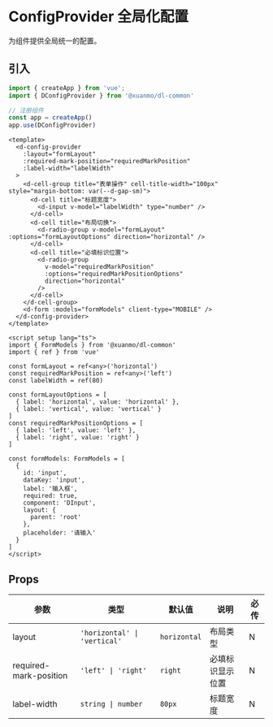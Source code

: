 # ConfigProvider 全局化配置

为组件提供全局统一的配置。

## 引入

```typescript
import { createApp } from 'vue';
import { DConfigProvider } from '@xuanmo/dl-common'

// 注册组件
const app = createApp()
app.use(DConfigProvider)
```

```vue client=Mobile
<template>
  <d-config-provider
    :layout="formLayout"
    :required-mark-position="requiredMarkPosition"
    :label-width="labelWidth"
  >
    <d-cell-group title="表单操作" cell-title-width="100px" style="margin-bottom: var(--d-gap-sm)">
      <d-cell title="标题宽度">
        <d-input v-model="labelWidth" type="number" />
      </d-cell>
      <d-cell title="布局切换">
        <d-radio-group v-model="formLayout" :options="formLayoutOptions" direction="horizontal" />
      </d-cell>
      <d-cell title="必填标识位置">
        <d-radio-group
          v-model="requiredMarkPosition"
          :options="requiredMarkPositionOptions"
          direction="horizontal"
        />
      </d-cell>
    </d-cell-group>
    <d-form :models="formModels" client-type="MOBILE" />
  </d-config-provider>
</template>

<script setup lang="ts">
import { FormModels } from '@xuanmo/dl-common'
import { ref } from 'vue'

const formLayout = ref<any>('horizontal')
const requiredMarkPosition = ref<any>('left')
const labelWidth = ref(80)

const formLayoutOptions = [
  { label: 'horizontal', value: 'horizontal' },
  { label: 'vertical', value: 'vertical' }
]
const requiredMarkPositionOptions = [
  { label: 'left', value: 'left' },
  { label: 'right', value: 'right' }
]

const formModels: FormModels = [
  {
    id: 'input',
    dataKey: 'input',
    label: '输入框',
    required: true,
    component: 'DInput',
    layout: {
      parent: 'root'
    },
    placeholder: '请输入'
  }
]
</script>
```

## Props

|参数|类型|默认值|说明|必传|
|---|---|------|---|---|
|layout|`'horizontal' \| 'vertical'`|`horizontal`|布局类型|N|
|required-mark-position|`'left' \| 'right'`|`right`|必填标识显示位置|N|
|label-width|`string \| number`|`80px`|标题宽度|N|
